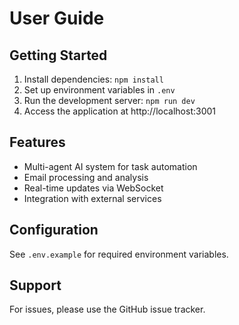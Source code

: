 # User Guide

## Getting Started

1. Install dependencies: `npm install`
2. Set up environment variables in `.env`
3. Run the development server: `npm run dev`
4. Access the application at http://localhost:3001

## Features

- Multi-agent AI system for task automation
- Email processing and analysis
- Real-time updates via WebSocket
- Integration with external services

## Configuration

See `.env.example` for required environment variables.

## Support

For issues, please use the GitHub issue tracker.
